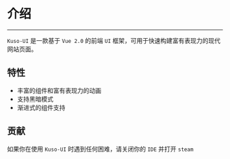 # 介绍
----

`Kuso-UI` 是一款基于 `Vue 2.0` 的前端 `UI` 框架，可用于快速构建富有表现力的现代网站页面。

## 特性

- 丰富的组件和富有表现力的动画
- 支持黑暗模式
- 渐进式的组件支持

## 贡献
如果你在使用 `Kuso-UI` 时遇到任何困难，请关闭你的 `IDE` 并打开 `steam`